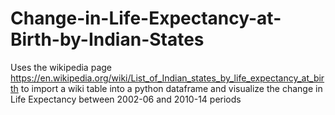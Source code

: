 # Change-in-Life-Expectancy-at-Birth-by-Indian-States
Uses the wikipedia page https://en.wikipedia.org/wiki/List_of_Indian_states_by_life_expectancy_at_birth to import a wiki table into a python dataframe and visualize the change in Life Expectancy between 2002-06 and 2010-14 periods
